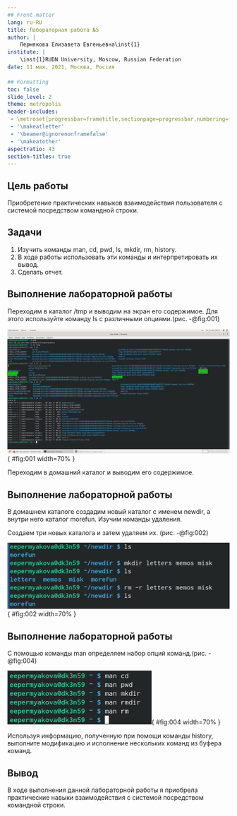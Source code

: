 ```yaml
---
## Front matter
lang: ru-RU
title: Лабораторная работа №5
author: |
	Пермякова Елизавета Евгеньевна\inst{1}
institute: |
	\inst{1}RUDN University, Moscow, Russian Federation
date: 11 мая, 2021, Москва, Россия

## Formatting
toc: false
slide_level: 2
theme: metropolis
header-includes: 
 - \metroset{progressbar=frametitle,sectionpage=progressbar,numbering=fraction}
 - '\makeatletter'
 - '\beamer@ignorenonframefalse'
 - '\makeatother'
aspectratio: 43
section-titles: true
---
```


## Цель работы

Приобретение  практических  навыков  взаимодействия пользователя с системой посредством командной строки.

## Задачи

1. Изучить команды man, cd, pwd, ls, mkdir, rm, history.
2. В ходе работы использовать эти команды и интерпретировать их вывод.
3. Сделать отчет.

## Выполнение лабораторной работы

Переходим в каталог /tmp и выводим на экран его содержимое. Для этого используйте команду ls с различными опциями.(рис. -@fig:001)

![Каталог /tmp](image5/2.png){ #fig:001 width=70% }

Переходим в домашний каталог и выводим его содержимое.

## Выполнение лабораторной работы

В домашнем каталоге создадим новый каталог с именем newdir, а внутри него каталог morefun. Изучим команды удаления. 

Создаем три новых каталога и затем удаляем их. (рис. -@fig:002)

![Три новых каталога](image5/8.png){ #fig:002 width=70% }

## Выполнение лабораторной работы

С помощью команды man определяем набор опций команд.(рис. -@fig:004)

![Команды man](image5/14.5.png){ #fig:004 width=70% }

Используя информацию, полученную при помощи команды history, выполните модификацию и исполнение нескольких команд из буфера команд.

## Вывод

В  ходе  выполнения  данной  лабораторной  работы  я  приобрела практические навыки взаимодействия с системой посредством командной строки.
